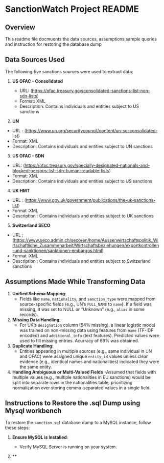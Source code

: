 # SanctionWatch Project README

## Overview

This readme file docmuents the data sources, assumptions,sample queries and instruction for restoring the database dump

## Data Sources Used

The following five sanctions sources were used to extract data:

1. **US OFAC - Consolidated**

   - URL: (https://ofac.treasury.gov/consolidated-sanctions-list-non-sdn-lists)
   - Format: XML
   - Description: Contains individuals and entities subject to US sanctions

2. **UN**

- URL : (https://www.un.org/securitycouncil/content/un-sc-consolidated-list)
- Format: XML
- Description: Contains individuals and entities subject to UN sanctions

3.  **US OFAC - SDN**

- URL: (https://ofac.treasury.gov/specially-designated-nationals-and-blocked-persons-list-sdn-human-readable-lists)
- Format: XML
- Description: Contains individuals and entities subject to US sanctions

4.  **UK HMT**

- URL : (https://www.gov.uk/government/publications/the-uk-sanctions-list)
- Format :XML
- Description : Contains individuals and entities subject to UK sanctions

5.  **Switzerland SECO**

- URL : (https://www.seco.admin.ch/seco/en/home/Aussenwirtschaftspolitik_Wirtschaftliche_Zusammenarbeit/Wirtschaftsbeziehungen/exportkontrollen-und-sanktionen/sanktionen-embargos.html)
- Format :XML
- Description : Contains individuals and entities subject to Switzerland sanctions

## Assumptions Made While Transforming Data

1. **Unified Schema Mapping**:
   - Fields like `name`, `nationality`, and `sanction_type` were mapped from source-specific fields (e.g., UN’s `FULL_NAME` to `name`). If a field was missing, it was set to NULL or “Unknown” (e.g., `alias` in some records).
2. **Missing Data Handling**:
   - For UK’s `designation` column (54% missing), a linear logistic model was trained on non-missing data using features from `name` (TF-IDF encoded) and `additional_info` (text features). Predicted values were used to fill missing entries. Acurracy of 69% was obtained.
3. **Duplicate Handling**:
   - Entities appearing in multiple sources (e.g., same individual in UN and OFAC) were assigned unique `entity_id` values unless clear evidence (e.g., identical names and nationalities) indicated they were the same entity.
4. **Handling Ambiguous or Multi-Valued Fields**
   -Assumed that fields with multiple values (e.g., multiple nationalities in EU sanctions) would be split into separate rows in the nationalities table, prioritizing normalization over storing comma-separated values in a single field.

## Instructions to Restore the .sql Dump using Mysql workbench

To restore the `sanction.sql` database dump to a MySQL instance, follow these steps:

1. **Ensure MySQL is Installed**:

   - Verify MySQL Server is running on your system.

2. \*\*
